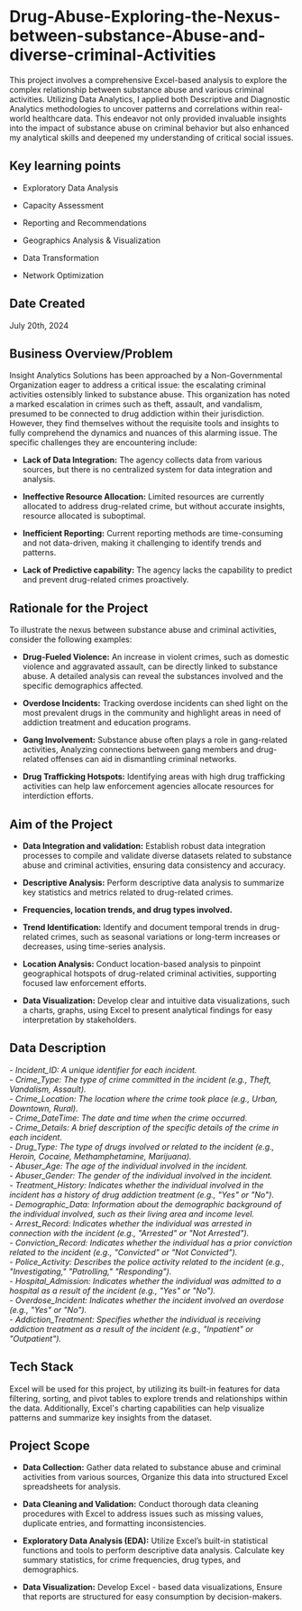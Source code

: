 # Drug-Abuse-Exploring-the-Nexus-between-substance-Abuse-and-diverse-criminal-Activities
This project involves a comprehensive Excel-based analysis to explore the complex relationship between substance abuse and various criminal activities. Utilizing Data Analytics, I applied both Descriptive and Diagnostic Analytics methodologies to uncover patterns and correlations within real-world healthcare data. This endeavor not only provided invaluable insights into the impact of substance abuse on criminal behavior but also enhanced my analytical skills and deepened my understanding of critical social issues.


## Key learning points
- Exploratory Data Analysis
  
- Capacity Assessment
  
- Reporting and Recommendations
  
- Geographics Analysis & Visualization
  
- Data Transformation
  
- Network Optimization
  

## Date Created
July 20th, 2024


## Business Overview/Problem
Insight Analytics Solutions has been approached by a Non-Governmental Organization eager to address a critical issue: the escalating criminal activities ostensibly linked to substance abuse. This organization has noted a marked escalation in crimes such as theft, assault, and vandalism, presumed to be connected to drug addiction within their jurisdiction. However, they find themselves without the requisite tools and insights to fully comprehend the dynamics and nuances of this alarming issue. The specific challenges they are encountering include:

- **Lack of Data Integration:** The agency collects data from various sources, but there is no centralized system for data integration and analysis.
 
- **Ineffective Resource Allocation:** Limited resources are currently allocated to address drug-related crime, but without accurate insights, resource allocated is suboptimal.
 
- **Inefficient Reporting:** Current reporting methods are  time-consuming and not data-driven, making it challenging to identify trends and patterns.
 
- **Lack of Predictive capability:** The agency lacks the capability to predict and prevent drug-related crimes proactively.


## Rationale for the Project
To illustrate the nexus between substance abuse and criminal activities, consider the following examples:

- **Drug-Fueled Violence:** An increase in violent crimes, such as domestic violence and aggravated assault, can be directly linked to substance abuse. A detailed analysis can reveal the substances involved and the specific demographics affected.
 
- **Overdose Incidents:** Tracking overdose incidents can shed light on the most prevalent drugs in the community and highlight areas in need of addiction treatment and education programs.
 
- **Gang Involvement:** Substance abuse often plays a role in gang-related activities, Analyzing connections between gang members and drug-related offenses can aid in dismantling criminal networks.
 
- **Drug Trafficking Hotspots:** Identifying areas with high drug trafficking activities can help law enforcement agencies allocate resources for interdiction efforts.


## Aim of the Project
- **Data Integration and validation:** Establish robust data integration processes to compile and validate diverse datasets related to substance abuse and criminal activities, ensuring data consistency and accuracy.
 
- **Descriptive Analysis:** Perform descriptive data analysis to summarize key statistics and metrics related to drug-related crimes.
 
- **Frequencies, location trends, and drug types involved.**
 
- **Trend Identification:** Identify and document temporal trends in drug-related crimes, such as seasonal variations or long-term increases or decreases, using time-series analysis.
 
- **Location Analysis:** Conduct location-based analysis to pinpoint geographical hotspots of drug-related criminal activities, supporting focused law enforcement efforts.
 
- **Data Visualization:** Develop clear and intuitive data visualizations, such a charts, graphs, using  Excel to present analytical findings for easy interpretation by stakeholders.


## Data Description
  _- Incident_ID: A unique identifier for each incident._  
  _- Crime_Type: The type of crime committed in the incident (e.g., Theft, Vandalism, Assault)._  
  _- Crime_Location: The location where the crime took place (e.g., Urban, Downtown, Rural)._  
  _- Crime_DateTime: The date and time when the crime occurred._  
  _- Crime_Details: A brief description of the specific details of the crime in each incident._  
  _- Drug_Type: The type of drugs involved or related to the incident (e.g., Heroin, Cocaine, Methamphetamine, Marijuana)._  
  _- Abuser_Age: The age of the individual involved in the incident._  
  _- Abuser_Gender: The gender of the individual involved in the incident._  
  _- Treatment_History: Indicates whether the individual involved in the incident has a history of drug addiction treatment (e.g., "Yes" or "No")._  
  _- Demographic_Data: Information about the demographic background of the individual involved, such as their living area and income level._  
  _- Arrest_Record: Indicates whether the individual was arrested in connection with the incident (e.g., "Arrested" or "Not Arrested")._  
  _- Conviction_Record: Indicates whether the individual has a prior conviction related to the incident (e.g., "Convicted" or "Not Convicted")._  
  _- Police_Activity: Describes the police activity related to the incident (e.g., "Investigating," "Patrolling," "Responding")._  
  _- Hospital_Admission: Indicates whether the individual was admitted to a hospital as a result of the incident (e.g., "Yes" or "No")._  
  _- Overdose_Incident: Indicates whether the incident involved an overdose (e.g., "Yes" or "No")._  
  _- Addiction_Treatment: Specifies whether the individual is receiving addiction treatment as a result of the incident (e.g., "Inpatient" or "Outpatient")._  
  
  
## Tech Stack
Excel will be used for this project, by utilizing its built-in features for data filtering, sorting, and pivot tables to explore trends and relationships within the data. Additionally, Excel's charting capabilities can help visualize patterns and summarize key insights from the dataset.


## Project Scope
- **Data Collection:** Gather data related to substance abuse and criminal activities from various sources, Organize this data into structured Excel spreadsheets for analysis.
 
- **Data Cleaning and Validation:** Conduct thorough data cleaning procedures with Excel to address issues such as missing values, duplicate entries, and formatting inconsistencies.
 
- **Exploratory Data Analysis (EDA):** Utilize Excel’s built-in statistical functions and tools to perform descriptive data analysis. Calculate key summary statistics, for crime frequencies, drug types, and demographics.
 
- **Data Visualization:** Develop Excel - based data visualizations, Ensure that reports are structured for easy consumption by decision-makers.
